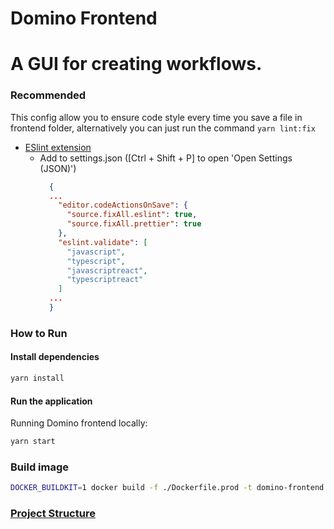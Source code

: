 # Domino Frontend
# A GUI for creating workflows.
### Recommended

This config allow you to ensure code style every time you save a file in frontend folder,
alternatively you can just run the command `yarn lint:fix`

- [ESlint extension](https://marketplace.visualstudio.com/items?itemName=dbaeumer.vscode-eslint)
  - Add to settings.json ([Ctrl + Shift + P] to open 'Open Settings (JSON)')
    ```json
      {
      ...
        "editor.codeActionsOnSave": {
          "source.fixAll.eslint": true,
          "source.fixAll.prettier": true
        },
        "eslint.validate": [
          "javascript",
          "typescript",
          "javascriptreact",
          "typescriptreact"
        ]
      ...
      }
    ```

### How to Run

#### Install dependencies

```bash
yarn install
```

#### Run the application
Running Domino frontend locally:
```bash
yarn start
```

### Build image

```bash
DOCKER_BUILDKIT=1 docker build -f ./Dockerfile.prod -t domino-frontend .
```

### [Project Structure](./docs/project-structure.md)

